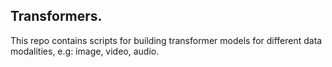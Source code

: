 ## Transformers.

This repo contains scripts for building transformer models for different data modalities, e.g: image, video, audio.
